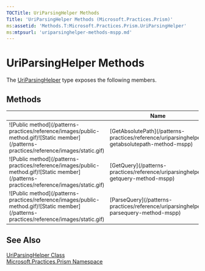 ```yaml
---
TOCTitle: UriParsingHelper Methods
Title: 'UriParsingHelper Methods (Microsoft.Practices.Prism)'
ms:assetid: 'Methods.T:Microsoft.Practices.Prism.UriParsingHelper'
ms:mtpsurl: 'uriparsinghelper-methods-mspp.md'
---
```



# UriParsingHelper Methods

The [UriParsingHelper](/patterns-practices/reference/uriparsinghelper-class-mspp) type exposes the following members.

## Methods


<table>

<thead>
<tr class="header">
<th> </th>
<th>Name</th>
<th>Description</th>
</tr>
</thead>
<tbody>
<tr class="odd">
<td>![Public method](/patterns-practices/reference/images/public-method.gif)![Static member](/patterns-practices/reference/images/static.gif)</td>
<td>[GetAbsolutePath](/patterns-practices/reference/uriparsinghelper-getabsolutepath-method-mspp)</td>
<td><div class="summary">
Gets the AbsolutePath part of <i>uri</i>.
</div></td>

</tr>
<tr class="even">
<td>![Public method](/patterns-practices/reference/images/public-method.gif)![Static member](/patterns-practices/reference/images/static.gif)</td>
<td>[GetQuery](/patterns-practices/reference/uriparsinghelper-getquery-method-mspp)</td>
<td><div class="summary">
Gets the query part of <i>uri</i>.
</div></td>
</tr>
<tr class="odd">
<td>![Public method](/patterns-practices/reference/images/public-method.gif)![Static member](/patterns-practices/reference/images/static.gif)</td>
<td>[ParseQuery](/patterns-practices/reference/uriparsinghelper-parsequery-method-mspp)</td>
<td><div class="summary">
Parses the query of <i>uri</i> into a dictionary.
</div></td>
</tr>
</tbody>
</table>

## See Also

[UriParsingHelper Class](/patterns-practices/reference/uriparsinghelper-class-mspp)  
[Microsoft.Practices.Prism Namespace](/patterns-practices/reference/mspp-namespace)  
